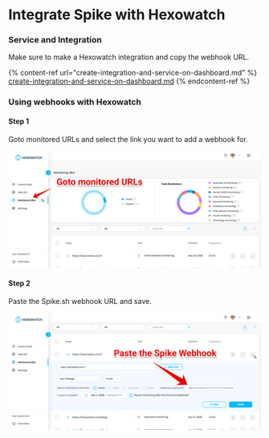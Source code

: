# Integrate Spike with Hexowatch

### Service and Integration

Make sure to make a Hexowatch integration and copy the webhook URL.

{% content-ref url="create-integration-and-service-on-dashboard.md" %}
[create-integration-and-service-on-dashboard.md](create-integration-and-service-on-dashboard.md)
{% endcontent-ref %}

###

### Using webhooks with Hexowatch

#### Step 1

Goto monitored URLs and select the link you want to add a webhook for.

![](<../.gitbook/assets/Group 97 (1).png>)

#### Step 2

Paste the Spike.sh webhook URL and save.

![](<../.gitbook/assets/Group 98 (1).png>)






